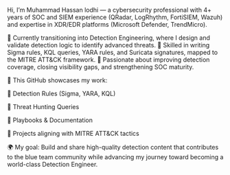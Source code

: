 Hi, I’m Muhammad Hassan lodhi — a cybersecurity professional with 4+ years of SOC and SIEM experience (QRadar, LogRhythm, FortiSIEM, Wazuh) and expertise in XDR/EDR platforms (Microsoft Defender, TrendMicro).

🔹 Currently transitioning into Detection Engineering, where I design and validate detection logic to identify advanced threats.
🔹 Skilled in writing Sigma rules, KQL queries, YARA rules, and Suricata signatures, mapped to the MITRE ATT&CK framework.
🔹 Passionate about improving detection coverage, closing visibility gaps, and strengthening SOC maturity.

📂 This GitHub showcases my work:

📌 Detection Rules (Sigma, YARA, KQL)

📌 Threat Hunting Queries

📌 Playbooks & Documentation

📌 Projects aligning with MITRE ATT&CK tactics

🌍 My goal: Build and share high-quality detection content that contributes to the blue team community while advancing my journey toward becoming a world-class Detection Engineer.
